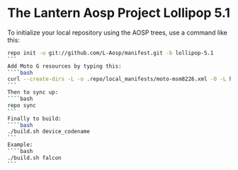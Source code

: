 The Lantern Aosp Project Lollipop 5.1
===========

To initialize your local repository using the AOSP trees, use a command like this:
````bash
repo init -u git://github.com/L-Aosp/manifest.git -b lollipop-5.1
```
Add Moto G resources by typing this:
````bash
curl --create-dirs -L -o .repo/local_manifests/moto-msm8226.xml -O -L https://raw.githubusercontent.com/L-Aosp/manifest/lollipop-5.1/moto-msm8226.xml
```
Then to sync up:
````bash
repo sync
```
Finally to build:
````bash
./build.sh device_codename
```
Example:
````bash
./build.sh falcon
```
